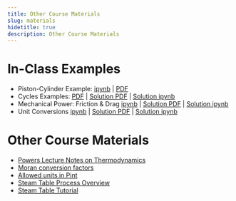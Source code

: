 ```yaml
---
title: Other Course Materials
slug: materials
hidetitle: true
description: Other Course Materials
---
```


# In-Class Examples

- Piston-Cylinder Example: [ipynb](/course-materials/piston-cylinder-example.zip) | [PDF](/course-materials/piston-cylinder-example.pdf)
- Cycles Examples: [PDF](/course-materials/cycles-examples.pdf) | [Solution PDF](/course-materials/cycles-examples-soln.pdf) | [Solution ipynb](/course-materials/cycles-examples-soln.zip)
- Mechanical Power: Friction &  Drag [ipynb](/course-materials/mechanical-power-drag-friction.zip) | [Solution PDF](/course-materials/mechanical-power-drag-friction-soln.pdf) | [Solution ipynb](/course-materials/mechanical-power-drag-friction-soln.zip)
- Unit Conversions [ipynb](/course-materials/unit-conversions.zip) | [Solution PDF](/course-materials/unit-conversions-soln.pdf) | [Solution ipynb](/course-materials/unit-conversions-soln.zip)

# Other Course Materials

- [Powers Lecture Notes on Thermodynamics](/course-materials/notes.pdf)
- [Moran conversion factors](/course-materials/Moran_conversion_factors.pdf)
- [Allowed units in Pint](/course-materials/pint-conversions.pdf)
- [Steam Table Process Overview](/course-materials/steam-table-process-overview.pdf)
- [Steam Table Tutorial](/course-materials/steam-table-tutorial.pptx)
